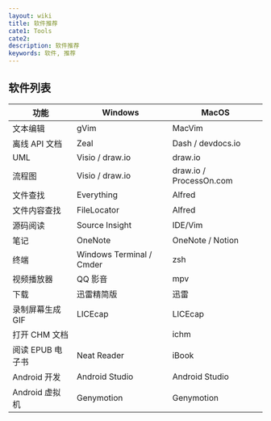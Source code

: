```yaml
---
layout: wiki
title: 软件推荐
cate1: Tools
cate2:
description: 软件推荐
keywords: 软件, 推荐
---
```


## 软件列表

| 功能                                 | Windows                  | MacOS                  |
|--------------------------------------|--------------------------|-------------------------|
| 文本编辑                             | gVim                     | MacVim                  |
| 离线 API 文档                        | Zeal                     | Dash / devdocs.io       |
| UML                                  | Visio / draw.io          | draw.io                 |
| 流程图                               | Visio / draw.io          | draw.io / ProcessOn.com |
| 文件查找                             | Everything               | Alfred                  |
| 文件内容查找                         | FileLocator              | Alfred                  |
| 源码阅读                             | Source Insight           | IDE/Vim                 |
| 笔记                                 | OneNote                  | OneNote / Notion        |
| 终端                                 | Windows Terminal / Cmder | zsh                     |
| 视频播放器                           | QQ 影音                  | mpv                     |
| 下载                                 | 迅雷精简版               | 迅雷                    |
| 录制屏幕生成 GIF                     | LICEcap                  | LICEcap                 |
| 打开 CHM 文档                        |                          | ichm                    |
| 阅读 EPUB 电子书                     | Neat Reader              | iBook                   |
| Android 开发                         | Android Studio           | Android Studio          |
| Android 虚拟机                       | Genymotion               | Genymotion              |

